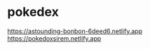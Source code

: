 # pokedex
[
https://astounding-bonbon-6deed6.netlify.app
](https://pokedoxsirem.netlify.app)https://pokedoxsirem.netlify.app
